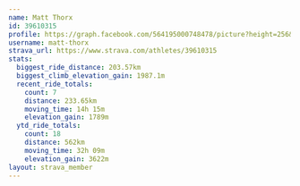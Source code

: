 ```yaml
---
name: Matt Thorx
id: 39610315
profile: https://graph.facebook.com/564195000748478/picture?height=256&width=256
username: matt-thorx
strava_url: https://www.strava.com/athletes/39610315
stats:
  biggest_ride_distance: 203.57km
  biggest_climb_elevation_gain: 1987.1m
  recent_ride_totals:
    count: 7
    distance: 233.65km
    moving_time: 14h 15m
    elevation_gain: 1789m
  ytd_ride_totals:
    count: 18
    distance: 562km
    moving_time: 32h 09m
    elevation_gain: 3622m
layout: strava_member
--- 
```

